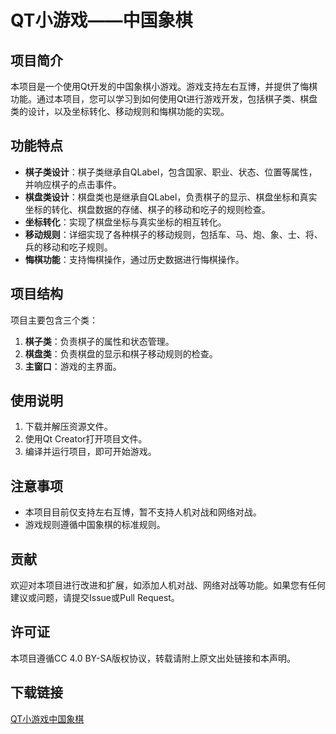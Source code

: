 # QT小游戏——中国象棋

## 项目简介

本项目是一个使用Qt开发的中国象棋小游戏。游戏支持左右互博，并提供了悔棋功能。通过本项目，您可以学习到如何使用Qt进行游戏开发，包括棋子类、棋盘类的设计，以及坐标转化、移动规则和悔棋功能的实现。

## 功能特点

- **棋子类设计**：棋子类继承自QLabel，包含国家、职业、状态、位置等属性，并响应棋子的点击事件。
- **棋盘类设计**：棋盘类也是继承自QLabel，负责棋子的显示、棋盘坐标和真实坐标的转化、棋盘数据的存储、棋子的移动和吃子的规则检查。
- **坐标转化**：实现了棋盘坐标与真实坐标的相互转化。
- **移动规则**：详细实现了各种棋子的移动规则，包括车、马、炮、象、士、将、兵的移动和吃子规则。
- **悔棋功能**：支持悔棋操作，通过历史数据进行悔棋操作。

## 项目结构

项目主要包含三个类：
1. **棋子类**：负责棋子的属性和状态管理。
2. **棋盘类**：负责棋盘的显示和棋子移动规则的检查。
3. **主窗口**：游戏的主界面。

## 使用说明

1. 下载并解压资源文件。
2. 使用Qt Creator打开项目文件。
3. 编译并运行项目，即可开始游戏。

## 注意事项

- 本项目目前仅支持左右互博，暂不支持人机对战和网络对战。
- 游戏规则遵循中国象棋的标准规则。

## 贡献

欢迎对本项目进行改进和扩展，如添加人机对战、网络对战等功能。如果您有任何建议或问题，请提交Issue或Pull Request。

## 许可证

本项目遵循CC 4.0 BY-SA版权协议，转载请附上原文出处链接和本声明。

## 下载链接

[QT小游戏中国象棋](https://pan.quark.cn/s/470438b4f825)